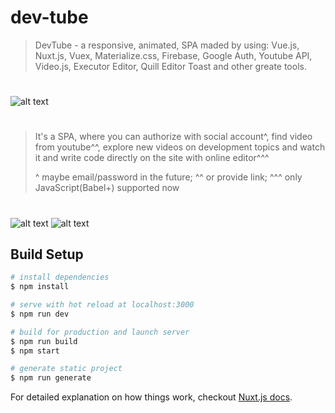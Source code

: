 # dev-tube

> DevTube - a responsive, animated, SPA maded by using: Vue.js, Nuxt.js, Vuex, Materialize.css, Firebase, Google Auth, Youtube API, Video.js, Executor Editor, Quill Editor Toast and other greate tools.

#

![alt text](https://raw.githubusercontent.com/cherenkor/vue-nuxt-dev-tube/master/preview-profile.png)

#

> It's a SPA, where you can authorize with social account^, find video from youtube^^, explore new videos on development topics and watch it and write code directly on the site with online editor^^^
>
> ^ maybe email/password in the future; ^^ or provide link; ^^^ only JavaScript(Babel+) supported now

#

![alt text](https://raw.githubusercontent.com/cherenkor/vue-nuxt-dev-tube/master/preview-single.png)
![alt text](https://raw.githubusercontent.com/cherenkor/vue-nuxt-dev-tube/master/preview-wide-mode.png)

## Build Setup

```bash
# install dependencies
$ npm install

# serve with hot reload at localhost:3000
$ npm run dev

# build for production and launch server
$ npm run build
$ npm start

# generate static project
$ npm run generate
```

For detailed explanation on how things work, checkout [Nuxt.js docs](https://nuxtjs.org).
